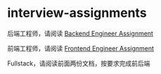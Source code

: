 # interview-assignments

后端工程师，请阅读 [Backend Engineer Assignment](./backend/README.md)

前端工程师，请阅读 [Frontend Engineer Assignment](./frontend/README.md)

Fullstack，请阅读前面两份文档，按要求完成前后端
